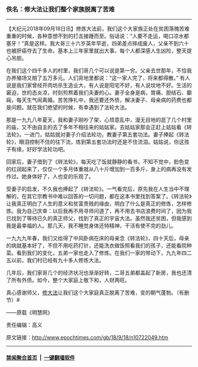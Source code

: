 ### 佚名：修大法让我们整个家族脱离了苦难
------------------------

<p>【大纪元2018年09月18日讯】修炼大法前，我们这个大家族正处在贫困落魄苦难重重的时候，各种意想不到的打击接踵而至。俗话说：“人要不走运，喝口凉水都塞牙！”真是这样。我大哥三十六岁英年早逝，四弟差点摔成废人，父亲不到六十也被肝癌夺去了生命。基本上三年家里就出大事，每个人都深感人生凶险，整天提心吊胆。</p>
<p>在我们这个四千多人的村里，我们哥几个可以说是第一穷。父亲去世那年，不恰我办养殖场又赔了五万多元。人们背地里都说：“这一家人完了，将来都得散。” 有人说是我们家曾经开肉坊杀生造业大，有人说是阳宅不好，有人说坟地不好。生活的窘迫，世的态炎凉，时刻煎熬着我们夫妻的心。妻子全身是病，胃痛、胆结石、癫痫，每天生气闹离婚。苦苦挣扎中，我还要还外债，解决妻子、母亲病的药费也都是问题。就在我们绝望的时候，有幸遇到了法轮大法。</p>
<p>那是一九九八年夏天，我和妻子刚吵了架，心烦意乱中，漫无目地的逛了几个村里的庙，又不由自主的去了多年不相往来的姑姑家。去姑姑家那会正赶上姑姑看《转法轮》。一进门，姑姑就对妻子介绍法轮功，教妻子第五套功法。妻子捧起《转法轮》，眼泪控制不住的往下流，炼到第五套功法时还是不住流泪。姑姑说，你这孩子有缘，好好学法轮功吧。</p>
<p>回家后，妻子借到了《转法轮》，每天吃了饭就静静的看书，不知不觉中，脸色变的红润起来了，仅仅一个多月体重就从八十斤增加到一百多斤，身上的病再没有发作过。她身体好了，人也变的乐观了。</p>
<p>受妻子的启发，不久我也捧起了《转法轮》。一气看完后，原先我在人生当中不理解的，在其它宗教书中难以回答的一切问题，都在这本书里找到答案了。《转法轮》让我真正明白了人生的意义和贫富贵贱的缘由，明白了什么是真正的修炼，怎样修炼。我为自己庆幸：以后我再不用寻师问道了，再不用去书店浪费时间了，因为我已找到了等待已久的真正师父，找到了真正的宇宙大法。虽然我还贫困，但我感到我是最幸福的人。那几天，我不睡觉身体还特精神，干活有使不完的劲儿。</p>
<p>一九九九年春，我们又给得了中风卧病在床的母亲念《转法轮》，四十天后，母亲的病就基本好了，不但不用吃药打针，还能洗衣做饭照看我们的孩子，还能看院种菜。看到我们的变化，五弟一家也走入了修炼。在我们一家的带动下，九九年四二五以前，我们村已经有九十多人修炼大法。</p>
<p>几年后，我们家哥几个的经济状况也渐渐好转，二哥五弟都盖起了新房，我也还清了所有外债。如今，整个大家庭上敬下和，人财两旺。</p>
<p>真心感谢师父，<a href="http://www.epochtimes.com/gb/tag/%E4%BF%AE%E5%A4%A7%E6%B3%95.html">修大法</a>让我们这个大家庭真正脱离了苦难，变的朝气蓬勃。（有删节）#</p>
<p>——原载《明慧网》</p>
<p>责任编辑：高义</p>

原文链接：http://www.epochtimes.com/gb/18/9/18/n10722049.htm


------------------------
#### [禁闻聚合首页](https://github.com/gfw-breaker/banned-news/blob/master/README.md) &nbsp;|&nbsp;  [一键翻墙软件](https://github.com/gfw-breaker/nogfw/blob/master/README.md)